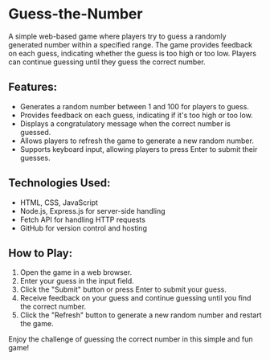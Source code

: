 # Guess-the-Number
A simple web-based game where players try to guess a randomly generated number within a specified range. The game provides feedback on each guess, indicating whether the guess is too high or too low. Players can continue guessing until they guess the correct number.

## Features:
- Generates a random number between 1 and 100 for players to guess.
- Provides feedback on each guess, indicating if it's too high or too low.
- Displays a congratulatory message when the correct number is guessed.
- Allows players to refresh the game to generate a new random number.
- Supports keyboard input, allowing players to press Enter to submit their guesses.

## Technologies Used:
- HTML, CSS, JavaScript
- Node.js, Express.js for server-side handling
- Fetch API for handling HTTP requests
- GitHub for version control and hosting

## How to Play:
1. Open the game in a web browser.
2. Enter your guess in the input field.
3. Click the "Submit" button or press Enter to submit your guess.
4. Receive feedback on your guess and continue guessing until you find the correct number.
5. Click the "Refresh" button to generate a new random number and restart the game.

Enjoy the challenge of guessing the correct number in this simple and fun game!
